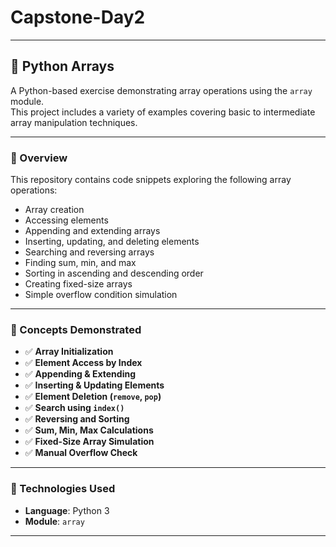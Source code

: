 # Capstone-Day2

---

## 📘 Python Arrays

A Python-based exercise demonstrating array operations using the `array` module.  
This project includes a variety of examples covering basic to intermediate array manipulation techniques.

---

### 📌 Overview

This repository contains code snippets exploring the following array operations:

- Array creation
- Accessing elements
- Appending and extending arrays
- Inserting, updating, and deleting elements
- Searching and reversing arrays
- Finding sum, min, and max
- Sorting in ascending and descending order
- Creating fixed-size arrays
- Simple overflow condition simulation

---

### 🧠 Concepts Demonstrated

- ✅ **Array Initialization**
- ✅ **Element Access by Index**
- ✅ **Appending & Extending**
- ✅ **Inserting & Updating Elements**
- ✅ **Element Deletion (`remove`, `pop`)**
- ✅ **Search using `index()`**
- ✅ **Reversing and Sorting**
- ✅ **Sum, Min, Max Calculations**
- ✅ **Fixed-Size Array Simulation**
- ✅ **Manual Overflow Check**

---

### 🔧 Technologies Used

- **Language**: Python 3
- **Module**: `array`

---
